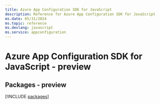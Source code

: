 ```yaml
---
title: Azure App Configuration SDK for JavaScript
description: Reference for Azure App Configuration SDK for JavaScript
ms.date: 05/31/2024
ms.topic: reference
ms.devlang: javascript
ms.service: appconfiguration
---
```

# Azure App Configuration SDK for JavaScript - preview
## Packages - preview
[!INCLUDE [packages](app-configuration-index.md)]